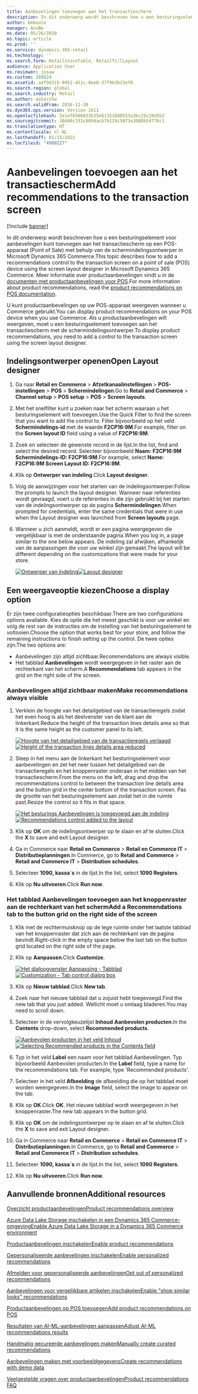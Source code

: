 ```yaml
---
title: Aanbevelingen toevoegen aan het transactiescherm
description: In dit onderwerp wordt beschreven hoe u een besturingselement voor aanbevelingen kunt toevoegen aan het transactiescherm op een POS-apparaat (Point of Sale) met behulp van de schermindelingsontwerper in Microsoft Dynamics 365 Commerce.
author: bebeale
manager: AnnBe
ms.date: 05/26/2020
ms.topic: article
ms.prod: ''
ms.service: dynamics-365-retail
ms.technology: ''
ms.search.form: RetailStoreTable, RetailTillLayout
audience: Application User
ms.reviewer: josaw
ms.custom: 260624
ms.assetid: a4f9d315-9951-451c-8ee6-37f9b3b15ef0
ms.search.region: global
ms.search.industry: Retail
ms.author: asharchw
ms.search.validFrom: 2016-11-30
ms.dyn365.ops.version: Version 1611
ms.openlocfilehash: 2e1ef6506833b35e61351600553a3bc29c20d5b2
ms.sourcegitcommit: 38d40c331c8894acb7b119c5073e3088b54776c1
ms.translationtype: HT
ms.contentlocale: nl-NL
ms.lasthandoff: 01/15/2021
ms.locfileid: "4980227"
---
```

# <a name="add-recommendations-to-the-transaction-screen"></a><span data-ttu-id="68304-103">Aanbevelingen toevoegen aan het transactiescherm</span><span class="sxs-lookup"><span data-stu-id="68304-103">Add recommendations to the transaction screen</span></span>

[!include [banner](includes/banner.md)]


<span data-ttu-id="68304-104">In dit onderwerp wordt beschreven hoe u een besturingselement voor aanbevelingen kunt toevoegen aan het transactiescherm op een POS-apparaat (Point of Sale) met behulp van de schermindelingsontwerper in Microsoft Dynamics 365 Commerce.</span><span class="sxs-lookup"><span data-stu-id="68304-104">This topic describes how to add a recommendations control to the transaction screen on a point of sale (POS) device using the screen layout designer in Microsoft Dynamics 365 Commerce.</span></span> <span data-ttu-id="68304-105">Meer informatie over productaanbevelingen vindt u in de [documenten met productaanbevelingen voor POS](product.md).</span><span class="sxs-lookup"><span data-stu-id="68304-105">For more information about product recommendations, read the  [product recommendations on POS documentation](product.md).</span></span>


<span data-ttu-id="68304-106">U kunt productaanbevelingen op uw POS-apparaat weergeven wanneer u Commerce gebruikt.</span><span class="sxs-lookup"><span data-stu-id="68304-106">You can display product recommendations on your POS device when you use Commerce.</span></span> <span data-ttu-id="68304-107">Als u productaanbevelingen wilt weergeven, moet u een besturingselement toevoegen aan het transactiescherm met de schermindelingsontwerper.</span><span class="sxs-lookup"><span data-stu-id="68304-107">To display product recommendations, you need to add a control to the transaction screen using the screen layout designer.</span></span> 

## <a name="open-layout-designer"></a><span data-ttu-id="68304-108">Indelingsontwerper openen</span><span class="sxs-lookup"><span data-stu-id="68304-108">Open Layout designer</span></span>

1. <span data-ttu-id="68304-109">Ga naar **Retail en Commerce** &gt; **Afzetkanaalinstellingen** &gt; **POS-instellingen** &gt; **POS** &gt; **Schermindelingen**.</span><span class="sxs-lookup"><span data-stu-id="68304-109">Go to **Retail and Commerce** &gt; **Channel setup** &gt; **POS setup** &gt; **POS** &gt; **Screen layouts**.</span></span>
2. <span data-ttu-id="68304-110">Met het snelfilter kunt u zoeken naar het scherm waaraan u het besturingselement wilt toevoegen.</span><span class="sxs-lookup"><span data-stu-id="68304-110">Use the Quick Filter to find the screen that you want to add the control to.</span></span> <span data-ttu-id="68304-111">Filter bijvoorbeeld op het veld **Schermindelings-id** met de waarde **F2CP16:9M**.</span><span class="sxs-lookup"><span data-stu-id="68304-111">For example, filter on the **Screen layout ID** field using a value of **F2CP16:9M**.</span></span>
3. <span data-ttu-id="68304-112">Zoek en selecteer de gewenste record in de lijst.</span><span class="sxs-lookup"><span data-stu-id="68304-112">In the list, find and select the desired record.</span></span> <span data-ttu-id="68304-113">Selecteer bijvoorbeeld **Naam: F2CP16:9M Schermindelings-ID: F2CP16:9M**.</span><span class="sxs-lookup"><span data-stu-id="68304-113">For example, select **Name: F2CP16:9M Screen Layout ID: F2CP16:9M**.</span></span>
4. <span data-ttu-id="68304-114">Klik op **Ontwerper van indeling**.</span><span class="sxs-lookup"><span data-stu-id="68304-114">Click **Layout designer**.</span></span>
5. <span data-ttu-id="68304-115">Volg de aanwijzingen voor het starten van de indelingsontwerper.</span><span class="sxs-lookup"><span data-stu-id="68304-115">Follow the prompts to launch the layout designer.</span></span> <span data-ttu-id="68304-116">Wanneer naar referenties wordt gevraagd, voert u de referenties in die zijn gebruikt bij het starten van de indelingsontwerper op de pagina **Schermindelingen**.</span><span class="sxs-lookup"><span data-stu-id="68304-116">When prompted for credentials, enter the same credentials that were in use when the Layout designer was launched from **Screen layouts** page.</span></span>
6. <span data-ttu-id="68304-117">Wanneer u zich aanmeldt, wordt er een pagina weergegeven die vergelijkbaar is met de onderstaande pagina.</span><span class="sxs-lookup"><span data-stu-id="68304-117">When you log in, a page similar to the one below appears.</span></span> <span data-ttu-id="68304-118">De indeling zal afwijken, afhankelijk van de aanpassingen die voor uw winkel zijn gemaakt.</span><span class="sxs-lookup"><span data-stu-id="68304-118">The layout will be different depending on the customizations that were made for your store.</span></span>


    <span data-ttu-id="68304-119">[![Ontwerper van indeling](./media/screenlayout-pic-1.png)](./media/screenlayout-pic-1.png)</span><span class="sxs-lookup"><span data-stu-id="68304-119">[![Layout designer](./media/screenlayout-pic-1.png)](./media/screenlayout-pic-1.png)</span></span>

## <a name="choose-a-display-option"></a><span data-ttu-id="68304-120">Een weergaveoptie kiezen</span><span class="sxs-lookup"><span data-stu-id="68304-120">Choose a display option</span></span>

<span data-ttu-id="68304-121">Er zijn twee configuratieopties beschikbaar.</span><span class="sxs-lookup"><span data-stu-id="68304-121">There are two configurations options available.</span></span> <span data-ttu-id="68304-122">Kies de optie die het meest geschikt is voor uw winkel en volg de rest van de instructies om de instelling van het besturingselement te voltooien.</span><span class="sxs-lookup"><span data-stu-id="68304-122">Choose the option that works best for your store, and follow the remaining instructions to finish setting up the control.</span></span> <span data-ttu-id="68304-123">De twee opties zijn:</span><span class="sxs-lookup"><span data-stu-id="68304-123">The two options are:</span></span>

- <span data-ttu-id="68304-124">Aanbevelingen zijn altijd zichtbaar.</span><span class="sxs-lookup"><span data-stu-id="68304-124">Recommendations are always visible.</span></span>
- <span data-ttu-id="68304-125">Het tabblad **Aanbevelingen** wordt weergegeven in het raster aan de rechterkant van het scherm.</span><span class="sxs-lookup"><span data-stu-id="68304-125">A **Recommendations** tab appears in the grid on the right side of the screen.</span></span>

### <a name="make-recommendations-always-visible"></a><span data-ttu-id="68304-126">Aanbevelingen altijd zichtbaar maken</span><span class="sxs-lookup"><span data-stu-id="68304-126">Make recommendations always visible</span></span>


1. <span data-ttu-id="68304-127">Verklein de hoogte van het detailgebied van de transactieregels zodat het even hoog is als het deelvenster van de klant aan de linkerkant.</span><span class="sxs-lookup"><span data-stu-id="68304-127">Reduce the height of the transaction lines details area so that it is the same height as the customer panel to its left.</span></span>


    <span data-ttu-id="68304-128">[![Hoogte van het detailgebied van de transactieregels verlaagd](./media/screenlayout-pic-2.png)](./media/screenlayout-pic-2.png)</span><span class="sxs-lookup"><span data-stu-id="68304-128">[![Height of the transaction lines details area reduced](./media/screenlayout-pic-2.png)](./media/screenlayout-pic-2.png)</span></span>

2. <span data-ttu-id="68304-129">Sleep in het menu aan de linkerkant het besturingselement voor aanbevelingen en zet het neer tussen het detailgebied van de transactieregels en het knoppenraster onderaan in het midden van het transactiescherm.</span><span class="sxs-lookup"><span data-stu-id="68304-129">From the menu on the left, drag and drop the recommendations control to between the transaction line details area and the button grid in the center bottom of the transaction screen.</span></span> <span data-ttu-id="68304-130">Pas de grootte van het besturingselement aan zodat het in die ruimte past.</span><span class="sxs-lookup"><span data-stu-id="68304-130">Resize the control so it fits in that space.</span></span>

    <span data-ttu-id="68304-131">[![Het besturings Aanbevelingen is toegevoegd aan de indeling](./media/screenlayout-pic-3.png)](./media/screenlayout-pic-3.png)</span><span class="sxs-lookup"><span data-stu-id="68304-131">[![Recommendations control added to the layout](./media/screenlayout-pic-3.png)](./media/screenlayout-pic-3.png)</span></span>


3. <span data-ttu-id="68304-132">Klik op **OK** om de indelingsontwerper op te slaan en af te sluiten.</span><span class="sxs-lookup"><span data-stu-id="68304-132">Click the **X** to save and exit Layout designer.</span></span>
4. <span data-ttu-id="68304-133">Ga in Commerce naar **Retail en Commerce** &gt; **Retail en Commerce IT** &gt; **Distributieplanningen**.</span><span class="sxs-lookup"><span data-stu-id="68304-133">In Commerce, go to **Retail and Commerce** &gt; **Retail and Commerce IT** &gt; **Distribution schedules**.</span></span>
5. <span data-ttu-id="68304-134">Selecteer **1090, kassa´s** in de lijst.</span><span class="sxs-lookup"><span data-stu-id="68304-134">In the list, select **1090 Registers**.</span></span>
6. <span data-ttu-id="68304-135">Klik op **Nu uitvoeren**.</span><span class="sxs-lookup"><span data-stu-id="68304-135">Click **Run now**.</span></span>


### <a name="add-a-recommendations-tab-to-the-button-grid-on-the-right-side-of-the-screen"></a><span data-ttu-id="68304-136">Het tabblad Aanbevelingen toevoegen aan het knoppenraster aan de rechterkant van het scherm</span><span class="sxs-lookup"><span data-stu-id="68304-136">Add a Recommendations tab to the button grid on the right side of the screen</span></span>

1. <span data-ttu-id="68304-137">Klik met de rechtermuisknop op de lege ruimte onder het laatste tabblad van het knoppenraster dat zich aan de rechterkant van de pagina bevindt.</span><span class="sxs-lookup"><span data-stu-id="68304-137">Right-click in the empty space below the last tab on the button grid located on the right side of the page.</span></span>

2. <span data-ttu-id="68304-138">Klik op **Aanpassen**.</span><span class="sxs-lookup"><span data-stu-id="68304-138">Click **Customize**.</span></span>

    <span data-ttu-id="68304-139">[![Het dialoogvenster Aanpassing - Tabblad](./media/pic-5.png)](./media/pic-5.png)</span><span class="sxs-lookup"><span data-stu-id="68304-139">[![Customization - Tab control dialog box](./media/pic-5.png)](./media/pic-5.png)</span></span>

3. <span data-ttu-id="68304-140">Klik op **Nieuw tabblad**.</span><span class="sxs-lookup"><span data-stu-id="68304-140">Click **New tab**.</span></span>
4. <span data-ttu-id="68304-141">Zoek naar het nieuwe tabblad dat u zojuist hebt toegevoegd.</span><span class="sxs-lookup"><span data-stu-id="68304-141">Find the new tab that you just added.</span></span> <span data-ttu-id="68304-142">Wellicht moet u omlaag bladeren.</span><span class="sxs-lookup"><span data-stu-id="68304-142">You may need to scroll down.</span></span>
5. <span data-ttu-id="68304-143">Selecteer in de vervolgkeuzelijst **Inhoud** **Aanbevolen producten**.</span><span class="sxs-lookup"><span data-stu-id="68304-143">In the **Contents** drop-down, select **Recommended products**.</span></span>

    <span data-ttu-id="68304-144">[![Aanbevolen producten in het veld Inhoud](./media/pic-6.png)](./media/pic-6.png)</span><span class="sxs-lookup"><span data-stu-id="68304-144">[![Selecting Recommended products in the Contents field](./media/pic-6.png)](./media/pic-6.png)</span></span>

6. <span data-ttu-id="68304-145">Typ in het veld **Label** een naam voor het tabblad Aanbevelingen. Typ bijvoorbeeld Aanbevolen producten.</span><span class="sxs-lookup"><span data-stu-id="68304-145">In the **Label** field, type a name for the recommendations tab. For example, type 'Recommended products'.</span></span>
7. <span data-ttu-id="68304-146">Selecteer in het veld **Afbeelding** de afbeelding die op het tabblad moet worden weergegeven.</span><span class="sxs-lookup"><span data-stu-id="68304-146">In the **Image** field, select the image to appear on the tab.</span></span>
8. <span data-ttu-id="68304-147">Klik op **OK**.</span><span class="sxs-lookup"><span data-stu-id="68304-147">Click **OK**.</span></span> <span data-ttu-id="68304-148">Het nieuwe tabblad wordt weergegeven in het knoppenraster.</span><span class="sxs-lookup"><span data-stu-id="68304-148">The new tab appears in the button grid.</span></span>
9. <span data-ttu-id="68304-149">Klik op **OK** om de indelingsontwerper op te slaan en af te sluiten.</span><span class="sxs-lookup"><span data-stu-id="68304-149">Click the **X** to save and exit Layout designer.</span></span>
10. <span data-ttu-id="68304-150">Ga in Commerce naar **Retail en Commerce** &gt; **Retail en Commerce IT** &gt; **Distributieplanningen**.</span><span class="sxs-lookup"><span data-stu-id="68304-150">In Commerce, go to **Retail and Commerce** &gt; **Retail and Commerce IT** &gt; **Distribution schedules**.</span></span>
11. <span data-ttu-id="68304-151">Selecteer **1090, kassa´s** in de lijst.</span><span class="sxs-lookup"><span data-stu-id="68304-151">In the list, select **1090 Registers**.</span></span>
12. <span data-ttu-id="68304-152">Klik op **Nu uitvoeren**.</span><span class="sxs-lookup"><span data-stu-id="68304-152">Click **Run now**.</span></span>

## <a name="additional-resources"></a><span data-ttu-id="68304-153">Aanvullende bronnen</span><span class="sxs-lookup"><span data-stu-id="68304-153">Additional resources</span></span>

[<span data-ttu-id="68304-154">Overzicht productaanbevelingen</span><span class="sxs-lookup"><span data-stu-id="68304-154">Product recommendations overview</span></span>](product-recommendations.md)

[<span data-ttu-id="68304-155">Azure Data Lake Storage inschakelen in een Dynamics 365 Commerce-omgeving</span><span class="sxs-lookup"><span data-stu-id="68304-155">Enable Azure Data Lake Storage in a Dynamics 365 Commerce environment</span></span>](enable-adls-environment.md)

[<span data-ttu-id="68304-156">Productaanbevelingen inschakelen</span><span class="sxs-lookup"><span data-stu-id="68304-156">Enable product recommendations</span></span>](enable-product-recommendations.md)

[<span data-ttu-id="68304-157">Gepersonaliseerde aanbevelingen inschakelen</span><span class="sxs-lookup"><span data-stu-id="68304-157">Enable personalized recommendations</span></span>](personalized-recommendations.md)

[<span data-ttu-id="68304-158">Afmelden voor gepersonaliseerde aanbevelingen</span><span class="sxs-lookup"><span data-stu-id="68304-158">Opt out of personalized recommendations</span></span>](personalization-gdpr.md)

[<span data-ttu-id="68304-159">Aanbevelingen voor vergelijkbare artikelen inschakelen</span><span class="sxs-lookup"><span data-stu-id="68304-159">Enable "shop similar looks" recommendations</span></span>](shop-similar-looks.md)

[<span data-ttu-id="68304-160">Productaanbevelingen op POS toevoegen</span><span class="sxs-lookup"><span data-stu-id="68304-160">Add product recommendations on POS</span></span>](product.md)

[<span data-ttu-id="68304-161">Resultaten van AI-ML-aanbevelingen aanpassen</span><span class="sxs-lookup"><span data-stu-id="68304-161">Adjust AI-ML recommendations results</span></span>](modify-product-recommendation-results.md)

[<span data-ttu-id="68304-162">Handmatig gecureerde aanbevelingen maken</span><span class="sxs-lookup"><span data-stu-id="68304-162">Manually create curated recommendations</span></span>](create-editorial-recommendation-lists.md)

[<span data-ttu-id="68304-163">Aanbevelingen maken met voorbeeldgegevens</span><span class="sxs-lookup"><span data-stu-id="68304-163">Create recommendations with demo data</span></span>](product-recommendations-demo-data.md)

[<span data-ttu-id="68304-164">Veelgestelde vragen over productaanbevelingen</span><span class="sxs-lookup"><span data-stu-id="68304-164">Product recommendations FAQ</span></span>](faq-recommendations.md)
